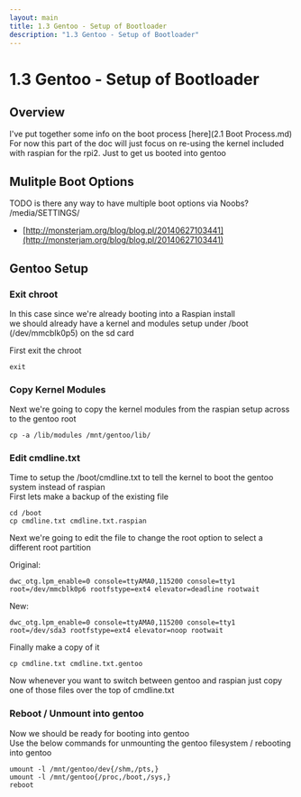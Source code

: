 ```yaml
---
layout: main
title: 1.3 Gentoo - Setup of Bootloader
description: "1.3 Gentoo - Setup of Bootloader"
---
```


# 1.3 Gentoo - Setup of Bootloader

## Overview

I've put together some info on the boot process [here](2.1 Boot Process.md) <br />
For now this part of the doc will just focus on re-using the kernel included with raspian for the rpi2.
Just to get us booted into gentoo

## Mulitple Boot Options

TODO is there any way to have multiple boot options via Noobs? /media/SETTINGS/

* [http://monsterjam.org/blog/blog.pl/20140627103441](http://monsterjam.org/blog/blog.pl/20140627103441)

## Gentoo Setup

### Exit chroot

In this case since we're already booting into a Raspian install <br />
we should already have a kernel and modules setup under /boot (/dev/mmcblk0p5) on the sd card

First exit the chroot

    exit

### Copy Kernel Modules

Next we're going to copy the kernel modules from the raspian setup across to the gentoo root

    cp -a /lib/modules /mnt/gentoo/lib/

### Edit cmdline.txt

Time to setup the /boot/cmdline.txt to tell the kernel to boot the gentoo system instead of raspian <br />
First lets make a backup of the existing file

    cd /boot
    cp cmdline.txt cmdline.txt.raspian

Next we're going to edit the file to change the root option to select a different root partition

Original:

    dwc_otg.lpm_enable=0 console=ttyAMA0,115200 console=tty1 root=/dev/mmcblk0p6 rootfstype=ext4 elevator=deadline rootwait

New:

    dwc_otg.lpm_enable=0 console=ttyAMA0,115200 console=tty1 root=/dev/sda3 rootfstype=ext4 elevator=noop rootwait

Finally make a copy of it

    cp cmdline.txt cmdline.txt.gentoo

Now whenever you want to switch between gentoo and raspian just copy one of those files over the top of cmdline.txt

### Reboot / Unmount into gentoo

Now we should be ready for booting into gentoo <br />
Use the below commands for unmounting the gentoo filesystem / rebooting into gentoo

    umount -l /mnt/gentoo/dev{/shm,/pts,}
    umount -l /mnt/gentoo{/proc,/boot,/sys,}
    reboot
